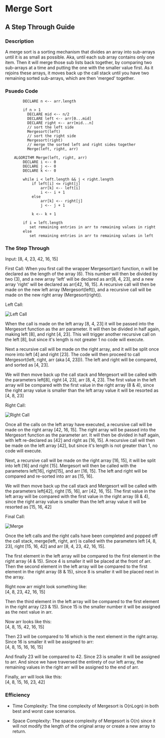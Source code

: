# Merge Sort
## A Step Through Guide

### Description
A merge sort is a sorting mechanism that divides an array into sub-arrays until it is as small as possible. Aka, until each sub array contains only one item. Then it will merge those sub lists back together, by comparing two sub-arrays at a time and putting the one with the smaller value first. As it rejoins these arrays, it moves back up the call stack until you have two remaining sorted sub-arrays, which are then 'merged' together.

### Psuedo Code
``` ALGORITHM Mergesort(arr)
        DECLARE n <-- arr.length
               
        if n > 1
          DECLARE mid <-- n/2
          DECLARE left <-- arr[0...mid]
          DECLARE right <-- arr[mid...n]
          // sort the left side
          Mergesort(left)
          // sort the right side
          Mergesort(right)
          // merge the sorted left and right sides together
          Merge(left, right, arr)
    
    ALGORITHM Merge(left, right, arr)
        DECLARE i <-- 0
        DECLARE j <-- 0
        DECLARE k <-- 0
    
        while i < left.length && j < right.length
            if left[i] <= right[j]
                arr[k] <-- left[i]
                i <-- i + 1
            else
                arr[k] <-- right[j]
                j <-- j + 1
                
            k <-- k + 1
    
        if i = left.length
           set remaining entries in arr to remaining values in right
        else
           set remaining entries in arr to remaining values in left
```

### The Step Through

Input: [8, 4, 23, 42, 16, 15]

First Call:
When you first call the wrapper Mergesort(arr) function, n will be declared as the length of the array (6). This number will then be divided by two (3), and a new array 'left' will be declared as arr[8, 4, 23], and a new array 'right' will be declared as arr[42, 16, 15]. A recursive call will then be made on the new left array (Mergesort(left)), and a recursive call will be made on the new right array (Mergesort(right)).

Left Call:

![Left Call](assets/left.jpg)

When the call is made on the left array [8, 4, 23] it will be passed into the Mergesort function as the arr parameter. It will then be divided in half again, making left [8], and right [4, 23]. This will trigger another recursive call on the left [8], but since it's length is not greater 1 no code will execute.   

Next a recursive call will be made on the right array, and it will be split once more into left [4] and right [23]. The code will then proceed to call Mergesort(left, right, arr (aka [4, 23])). The left and right will be compared, and sorted as [4, 23].  

We will then move back up the call stack and Mergesort will be called with the parameters left[8], right [4, 23], arr [8, 4, 23]. The first value in the left array will be compared with the first value in the right array (8 & 4), since the right array value is smaller than the left array value it will be resorted as [4, 8, 23]

Right Call:

![Right Call](assets/right.jpg)

Once all the calls on the left array have executed, a recursive call will be made on the right array [42, 16, 15]. The right array will be passed into the Mergesort function as the parameter arr. It will then be divided in half again, with left re-declared as [42] and right as [16, 15]. A recursive call will then be made on the left array [42], but since it's length is not greater than 1, no code will execute.

Next, a recursive call will be made on the right array [16, 15], it will be split into left [16] and right [15]. Mergesort will then be called with the parameters left[16], right[15], and arr [16, 15]. The left and right will be compared and re-sorted into arr as [15, 16].

We will then move back up the call stack and Mergesort will be called with the parameters left[42], right [15, 16], arr [42, 16, 15]. The first value in the left array will be compared with the first value in the right array (8 & 4), since the right array value is smaller than the left array value it will be resorted as [15, 16, 42]

Final Call:

![Merge](assets/merge.jpg)

Once the left calls and the right calls have been completed and popped off the call stack, merge(left, right, arr) is called  with the parameters left [4, 8, 23], right [15, 16, 42] and arr [8, 4, 23, 42, 16, 15]. 

The first element in the left array will be compared to the first element in the right array (4 & 15). Since 4 is smaller it will be placed at the front of arr. Then the second element in the left array will be compared to the first element in the right array (8 & 15), since 8 is smaller it will be placed next in the array. 

Right now arr might look something like:  
[4, 8, 23, 42, 16, 15]

Then the third element in the left array will be compared to the first element in the right array (23 & 15). Since 15 is the smaller number it will be assigned as the next value in arr.

Now arr looks like this:  
[4, 8, 15, 42, 16, 15]

Then 23 will be compared to 16 which is the next element in the right array. Since 16 is smaller it will be assigned to arr:  
[4, 8, 15, 16, 16, 15]

And finally 23 will be compared to 42. Since 23 is smaller it will be assigned to arr. And since we have traversed the entirety of our left array, the remaining values in the right arr will be assigned to the end of arr.

Finally, arr will look like this:  
[4, 8, 15, 16, 23, 42]


### Efficiency

- Time Complexity: The time complexity of Mergesort is O(nLogn) in both best and worst case scenarios.

- Space Complexity: The space complexity of Mergesort is O(n) since it will not modify the length of the original array or create a new array to return.
